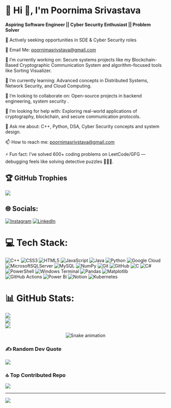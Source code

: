 <h1 align="left">💫 Hi 👋, I'm Poornima Srivastava</h1>  

**Aspiring Software Engineer || Cyber Security Enthusiast || Problem Solver**

📍 Actively seeking opportunities in SDE & Cyber Security roles

📧 Email Me: poornimasrivstava@gmail.com

🔭 I’m currently working on:
Secure systems projects like my Blockchain-Based Cryptographic Communication System and algorithm-focused tools like Sorting Visualizer.

🌱 I’m currently learning:
Advanced concepts in Distributed Systems, Network Security, and Cloud Computing.

👯 I’m looking to collaborate on:
Open-source projects in backend engineering, system security .

🤔 I’m looking for help with:
Exploring real-world applications of cryptography, blockchain, and secure communication protocols.

💬 Ask me about:
C++, Python, DSA, Cyber Security concepts and system design.

📫 How to reach me:
poornimasrivstava@gmail.com

⚡ Fun fact:
I’ve solved 600+ coding problems on LeetCode/GFG — debugging feels like solving detective puzzles 🕵️‍♀️✨.

## 🏆 GitHub Trophies
![](https://github-profile-trophy.vercel.app/?username=Poornima786&theme=radical&no-frame=false&no-bg=true&margin-w=4)

## 🌐 Socials:
[![Instagram](https://img.shields.io/badge/Instagram-%23E4405F.svg?logo=Instagram&logoColor=white)](https://instagram.com/poornimasrivastava328) [![LinkedIn](https://img.shields.io/badge/LinkedIn-%230077B5.svg?logo=linkedin&logoColor=white)](https://linkedin.com/in/poornima-3882742a1) 

# 💻 Tech Stack:
![C++](https://img.shields.io/badge/c++-%2300599C.svg?style=for-the-badge&logo=c%2B%2B&logoColor=white) ![CSS3](https://img.shields.io/badge/css3-%231572B6.svg?style=for-the-badge&logo=css3&logoColor=white) ![HTML5](https://img.shields.io/badge/html5-%23E34F26.svg?style=for-the-badge&logo=html5&logoColor=white) ![JavaScript](https://img.shields.io/badge/javascript-%23323330.svg?style=for-the-badge&logo=javascript&logoColor=%23F7DF1E) ![Java](https://img.shields.io/badge/java-%23ED8B00.svg?style=for-the-badge&logo=openjdk&logoColor=white) ![Python](https://img.shields.io/badge/python-3670A0?style=for-the-badge&logo=python&logoColor=ffdd54) ![Google Cloud](https://img.shields.io/badge/GoogleCloud-%234285F4.svg?style=for-the-badge&logo=google-cloud&logoColor=white) ![MicrosoftSQLServer](https://img.shields.io/badge/Microsoft%20SQL%20Server-CC2927?style=for-the-badge&logo=microsoft%20sql%20server&logoColor=white) ![MySQL](https://img.shields.io/badge/mysql-4479A1.svg?style=for-the-badge&logo=mysql&logoColor=white) ![NumPy](https://img.shields.io/badge/numpy-%23013243.svg?style=for-the-badge&logo=numpy&logoColor=white) ![Git](https://img.shields.io/badge/git-%23F05033.svg?style=for-the-badge&logo=git&logoColor=white) ![GitHub](https://img.shields.io/badge/github-%23121011.svg?style=for-the-badge&logo=github&logoColor=white) ![C](https://img.shields.io/badge/c-%2300599C.svg?style=for-the-badge&logo=c&logoColor=white) ![C#](https://img.shields.io/badge/c%23-%23239120.svg?style=for-the-badge&logo=csharp&logoColor=white) ![PowerShell](https://img.shields.io/badge/PowerShell-%235391FE.svg?style=for-the-badge&logo=powershell&logoColor=white) ![Windows Terminal](https://img.shields.io/badge/Windows%20Terminal-%234D4D4D.svg?style=for-the-badge&logo=windows-terminal&logoColor=white) ![Pandas](https://img.shields.io/badge/pandas-%23150458.svg?style=for-the-badge&logo=pandas&logoColor=white) ![Matplotlib](https://img.shields.io/badge/Matplotlib-%23ffffff.svg?style=for-the-badge&logo=Matplotlib&logoColor=black) ![GitHub Actions](https://img.shields.io/badge/github%20actions-%232671E5.svg?style=for-the-badge&logo=githubactions&logoColor=white) ![Power Bi](https://img.shields.io/badge/power_bi-F2C811?style=for-the-badge&logo=powerbi&logoColor=black) ![Notion](https://img.shields.io/badge/Notion-%23000000.svg?style=for-the-badge&logo=notion&logoColor=white) ![Kubernetes](https://img.shields.io/badge/kubernetes-%23326ce5.svg?style=for-the-badge&logo=kubernetes&logoColor=white)
# 📊 GitHub Stats:
![](https://github-readme-stats.vercel.app/api?username=Poornima786&theme=dark&hide_border=false&include_all_commits=true&count_private=false)<br/>
![](https://nirzak-streak-stats.vercel.app/?user=Poornima786&theme=dark&hide_border=false)<br/>
![](https://github-readme-stats.vercel.app/api/top-langs/?username=Poornima786&theme=dark&hide_border=false&include_all_commits=true&count_private=false&layout=compact)
<!-- Snake Game Repo View -->

<div align="center">
  <img src="https://profile-readme-generator.com/assets/snake.svg" alt="Snake animation" />
</div>


### ✍️ Random Dev Quote
![](https://quotes-github-readme.vercel.app/api?type=horizontal&theme=radical)

### 🔝 Top Contributed Repo
![](https://github-contributor-stats.vercel.app/api?username=Poornima786&limit=5&theme=dark&combine_all_yearly_contributions=true)

---
[![](https://visitcount.itsvg.in/api?id=Poornima786&icon=0&color=0)](https://visitcount.itsvg.in)

<!-- Proudly created with GPRM ( https://gprm.itsvg.in ) -->
